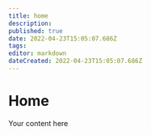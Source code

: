```yaml
---
title: home
description: 
published: true
date: 2022-04-23T15:05:07.686Z
tags: 
editor: markdown
dateCreated: 2022-04-23T15:05:07.686Z
---
```


# Home
Your content here
